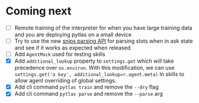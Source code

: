 Coming next
===

- [ ] Remote training of the interpreter for when you have large training data and you are deploying pytlas on a small device
- [ ] Try to use the new [snips parsing API](https://github.com/snipsco/snips-nlu/pull/724) for parsing slots when in ask state and see if it works as expected when released
- [ ] Add `AgentMock` used for testing skills
- [x] Add `additional_lookup` property to `settings.get` which will take precedence over `os.environ`. With this modification, we can use `settings.get('a key', additional_lookup=r.agent.meta)` in skills to allow agent overriding of global settings.
- [x] Add cli command `pytlas train` and remove the `--dry` flag
- [x] Add cli command `pytlas parse` and remove the `--parse` arg
